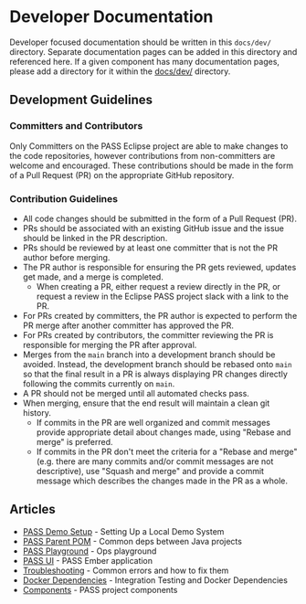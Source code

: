 # Developer Documentation

Developer focused documentation should be written in this `docs/dev/` directory. Separate documentation pages can be added in this directory and referenced here. If a given component has many documentation pages, please add a directory for it within the [docs/dev/](/docs/dev) directory.

## Development Guidelines

### Committers and Contributors

Only Committers on the PASS Eclipse project are able to make changes to the code repositories, however contributions from non-committers are welcome and encouraged. These contributions should be made in the form of a Pull Request (PR) on the appropriate GitHub repository.

### Contribution Guidelines

- All code changes should be submitted in the form of a Pull Request (PR).
- PRs should be associated with an existing GitHub issue and the issue should be linked in the PR description.
- PRs should be reviewed by at least one committer that is not the PR author before merging.
- The PR author is responsible for ensuring the PR gets reviewed, updates get made, and a merge is completed.
  - When creating a PR, either request a review directly in the PR, or request a review in the Eclipse PASS project slack with a link to the PR.
- For PRs created by committers, the PR author is expected to perform the PR merge after another committer has approved the PR.
- For PRs created by contributors, the committer reviewing the PR is responsible for merging the PR after approval.
- Merges from the `main` branch into a development branch should be avoided. Instead, the development branch should be rebased onto `main` so that the final result in a PR is always displaying PR changes directly following the commits currently on `main`.
- A PR should not be merged until all automated checks pass.
- When merging, ensure that the end result will maintain a clean git history.
  - If commits in the PR are well organized and commit messages provide appropriate detail about changes made, using "Rebase and merge" is preferred.
  - If commits in the PR don't meet the criteria for a "Rebase and merge" (e.g. there are many commits and/or commit messages are not descriptive), use "Squash and merge" and provide a commit message which describes the changes made in the PR as a whole.


## Articles

* [PASS Demo Setup](/docs/dev/local_demo.md) - Setting Up a Local Demo System
* [PASS Parent POM](/docs/dev/parent-pom.md) - Common deps between Java projects
* [PASS Playground](/docs/dev/playground.md) - Ops playground
* [PASS UI](/docs/dev/pass-ui.md) - PASS Ember application
* [Troubleshooting](/docs/dev/troubleshooting.md) - Common errors and how to fix them
* [Docker Dependencies](/docs/dev/integration-test-docker-dependencies.md) - Integration Testing and Docker Dependencies
* [Components](/docs/dev/components.md) - PASS project components